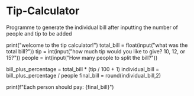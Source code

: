 # Tip-Calculator
Programme to generate the individual bill after inputting the number of people and tip to be added 

print("welcome to the tip calculator!")
total_bill = float(input("what was the total bill?"))
tip = int(input("how much tip would you like to give? 10, 12, or 15?"))
people = int(input("How many people to split the bill?"))

bill_plus_percentage = total_bill * (tip / 100 + 1)
individual_bill = bill_plus_percentage / people 
final_bill = round(individual_bill,2)

print(f"Each person should pay: {final_bill}")
